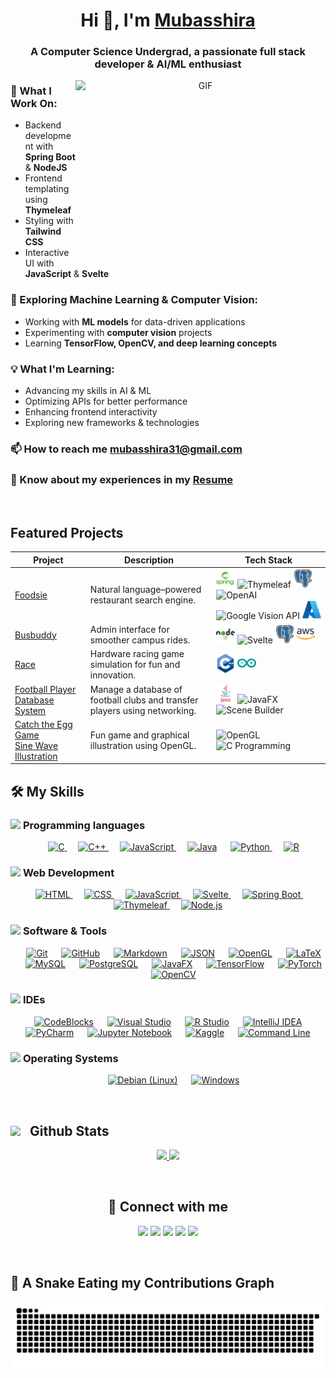 <h1 align="center">Hi 👋, I'm <a href="https://github.com/MubasshiraMusarrat" target="blank">
Mubasshira</a></h1>
<h3 align="center">A Computer Science Undergrad, a passionate full stack developer & AI/ML enthusiast</h3>

<a target="_blank" align="center">
  <img align="right" top="500" height="300" width="400" alt="GIF" src="https://media.giphy.com/media/SWoSkN6DxTszqIKEqv/giphy.gif">
</a>

### 🚀 What I Work On:
- Backend development with **Spring Boot** & **NodeJS**
- Frontend templating using **Thymeleaf**
- Styling with **Tailwind CSS**
- Interactive UI with **JavaScript** & **Svelte**

### 🤖 Exploring Machine Learning & Computer Vision:
- Working with **ML models** for data-driven applications  
- Experimenting with **computer vision** projects  
- Learning **TensorFlow, OpenCV, and deep learning concepts**

### 💡 What I'm Learning:
-  Advancing my skills in AI & ML
- Optimizing APIs for better performance  
- Enhancing frontend interactivity
- Exploring new frameworks & technologies
  
### 📫 How to reach me **mubasshira31@gmail.com**

### 📄 Know about my experiences in my [Resume](https://github.com/user-attachments/files/19215070/Mubasshira_Musarrat_CV.pdf)
<br/>

## Featured Projects

| **Project** | **Description** | **Tech Stack** |
| ----------- | --------------- | -------------- |
| [Foodsie](https://youtu.be/G46kLlevq7s?si=kORvGAcu2on4ngsY) | Natural language–powered restaurant search engine. | <img src="https://raw.githubusercontent.com/devicons/devicon/master/icons/spring/spring-original-wordmark.svg" width="30" alt="Spring Boot"/> <img src="https://svgicons.com/api/ogimage/?id=112084&n=thymeleaf-icon" width="30" alt="Thymeleaf"/> <img src="https://raw.githubusercontent.com/devicons/devicon/master/icons/postgresql/postgresql-original.svg" width="30" alt="PostgreSQL"/> <img src="https://www.svgrepo.com/show/306500/openai.svg" width="30" alt="OpenAI"/> <img src="https://community.appinventor.mit.edu/uploads/default/2ad031bc25a55c4d3f55ff5ead8b2de63cdf28bf" width="30" alt="Google Vision API"/> <img src="https://raw.githubusercontent.com/devicons/devicon/master/icons/azure/azure-original.svg" width="30" alt="Azure"/> |
| [Busbuddy](https://github.com/MubasshiraMusarrat/CSE-408-BusBuddy_Admin_End) | Admin interface for smoother campus rides. | <img src="https://raw.githubusercontent.com/devicons/devicon/master/icons/nodejs/nodejs-original-wordmark.svg" width="30" alt="Node.js"/> <img src="https://upload.wikimedia.org/wikipedia/commons/1/1b/Svelte_Logo.svg" width="30" alt="Svelte"/> <img src="https://raw.githubusercontent.com/devicons/devicon/master/icons/postgresql/postgresql-original.svg" width="30" alt="PostgreSQL"/> <img src="https://raw.githubusercontent.com/devicons/devicon/master/icons/amazonwebservices/amazonwebservices-original-wordmark.svg" width="30" alt="AWS"/> |
| [Race](https://github.com/MubasshiraMusarrat/CSE-316-Microprocessors_Microcontrollers_and_Embedded_Systems_Sessional) | Hardware racing game simulation for fun and innovation. | <img src="https://raw.githubusercontent.com/devicons/devicon/master/icons/cplusplus/cplusplus-original.svg" width="30" alt="C++"/> <img src="https://raw.githubusercontent.com/devicons/devicon/master/icons/arduino/arduino-original.svg" width="30" alt="Arduino"/> |
| [Football Player Database System](https://github.com/MubasshiraMusarrat/CSE-108-Football_Player_Database_System) | Manage a database of football clubs and transfer players using networking. | <img src="https://raw.githubusercontent.com/devicons/devicon/master/icons/java/java-original-wordmark.svg" width="30" alt="Java"/> <img src="https://raw.githubusercontent.com/devicons/devicon/master/icons/javafx/javafx-original.svg" width="30" alt="JavaFX"/> <img src="https://raw.githubusercontent.com/devicons/devicon/master/icons/scene-builder/scene-builder-original.svg" width="30" alt="Scene Builder"/> |
| [Catch the Egg Game](https://github.com/MubasshiraMusarrat/CSE-102-Catch_The_Egg_Game-Igraphics_Project) <br> [Sine Wave Illustration](https://github.com/MubasshiraMusarrat/CSE-102-Igraphics_Project) | Fun game and graphical illustration using OpenGL. | <img src="https://upload.wikimedia.org/wikipedia/commons/2/23/OpenGL_Logo_2019.svg" width="30" alt="OpenGL"/> <img src="https://upload.wikimedia.org/wikipedia/commons/4/4b/C_Programming_Language.svg" width="30" alt="C Programming"/> |


## 🛠️ My Skills

### <picture> <img src = "https://github.com/7oSkaaa/7oSkaaa/blob/main/Images/Programming_Languages.gif?raw=true" width = 50px>  </picture> Programming languages

<p align="center"> 
  &emsp; 
  <a href="https://www.cprogramming.com/" target="_blank"> 
    <img alt="C" src="https://img.shields.io/badge/C%20-%232370ED.svg?style=plastic&logo=c&logoColor=white">
  </a> 
  &emsp;
  <a href="https://www.w3schools.com/cpp/" target="_blank"> 
    <img alt="C++" src="https://img.shields.io/badge/C++%20-%2300599C.svg?style=plastic&logo=c%2B%2B&logoColor=white">
  </a> 
  &emsp;
  <a href="https://developer.mozilla.org/en-US/docs/Web/JavaScript" target="_blank"> 
     <img alt="JavaScript" src="https://img.shields.io/badge/JavaScript%20-%23F7DF1E.svg?style=plastic&logo=javascript&logoColor=black">
   </a>
  &emsp;
  <a href="#"><img alt="Java" src="https://img.shields.io/badge/Java-ED8B00?style=plastic&logo=openjdk&logoColor=white"></a>
  &emsp;
   <a href="https://www.python.org" target="_blank">
    <img alt="Python" src="https://img.shields.io/badge/Python%20-%2314354C.svg?style=plastic&logo=python&logoColor=white">
  </a>
  &emsp;
  <a href="https://www.r-project.org/" target="_blank">
    <img alt="R" src="https://img.shields.io/badge/R-%23276DC3.svg?style=plastic&logo=r&logoColor=white">
  </a>
</p>

### <picture> <img src="https://github.com/7oSkaaa/7oSkaaa/blob/main/Images/Front_End.gif?raw=true" width="50px"> </picture> Web Development
<p align="center"> 
  &emsp; 
  <a href="https://www.w3.org/html/" target="_blank"> 
    <img alt="HTML" src="https://img.shields.io/badge/HTML5-%23E34F26.svg?style=plastic&logo=html5&logoColor=white">
  </a>   
  &emsp;
  <a href="https://www.w3schools.com/css/" target="_blank">
    <img alt="CSS" src="https://img.shields.io/badge/CSS-%231572B6.svg?style=plastic&logo=css3&logoColor=white">
  </a> 
  &emsp;
  <a href="https://developer.mozilla.org/en-US/docs/Web/JavaScript" target="_blank"> 
    <img alt="JavaScript" src="https://img.shields.io/badge/JavaScript-%23F7DF1E.svg?style=plastic&logo=javascript&logoColor=black">
  </a>
  &emsp;
  <a href="https://svelte.dev/" target="_blank">
    <img alt="Svelte" src="https://img.shields.io/badge/Svelte-%23FF3E00.svg?style=plastic&logo=svelte&logoColor=white">
  </a>
  &emsp;
  <a href="https://spring.io/projects/spring-boot" target="_blank">
    <img alt="Spring Boot" src="https://img.shields.io/badge/Spring%20Boot-%236DB33F.svg?style=plastic&logo=springboot&logoColor=white">
  </a>
  &emsp;
  <a href="https://www.thymeleaf.org/" target="_blank">
    <img alt="Thymeleaf" src="https://img.shields.io/badge/Thymeleaf-%23005F0F.svg?style=plastic&logo=thymeleaf&logoColor=white">
  </a>
  &emsp;
  <a href="https://nodejs.org/" target="_blank">
    <img alt="Node.js" src="https://img.shields.io/badge/Node.js-%23339933.svg?style=plastic&logo=node.js&logoColor=white">
  </a>
</p>

 ### <picture> <img src = "https://github.com/7oSkaaa/7oSkaaa/blob/main/Images/Software_Tools.gif?raw=true" width = 50px>  </picture> Software & Tools
 
<p align="center">
  &emsp;
    <a href="#"><img alt="Git" src="https://img.shields.io/badge/Git-%23F05033.svg?style=plastic&logo=git&logoColor=white"></a>
  &emsp;
    <a href="#"><img alt="GitHub" src="https://img.shields.io/badge/GitHub-%23181717.svg?style=plastic&logo=github&logoColor=white"></a>
  &emsp;
    <a href="#"><img alt="Markdown" src="https://img.shields.io/badge/Markdown-000000?style=plastic&logo=markdown&logoColor=white"></a>
  &emsp;
    <a href="#"><img alt="JSON" src="https://img.shields.io/badge/JSON-%23000000.svg?style=plastic&logo=json&logoColor=white"></a>
  &emsp;
    <a href="#"><img alt="OpenGL" src="https://img.shields.io/badge/OpenGL-%235586A4.svg?style=plastic&logo=opengl&logoColor=white"></a>
  &emsp;
    <a href="#"><img alt="LaTeX" src="https://img.shields.io/badge/LaTeX-%23008080.svg?&style=plastic&logo=latex&logoColor=white" /></a>
  &emsp;
    <a href="#"><img alt="MySQL" src="https://img.shields.io/badge/MySQL-%234479A1.svg?&style=plastic&logo=mysql&logoColor=white"/></a>
  &emsp;
    <a href="#"><img alt="PostgreSQL" src="https://img.shields.io/badge/PostgreSQL-%234169E1.svg?&style=plastic&logo=postgresql&logoColor=white"/></a>
  &emsp;
    <a href="#"><img alt="JavaFX" src="https://img.shields.io/badge/JavaFX-3874BA?style=plastic&logo=openjfx&logoColor=white"></a>
  &emsp;
    <a href="#"><img alt="TensorFlow" src="https://img.shields.io/badge/TensorFlow-%23FF6F00.svg?style=plastic&logo=tensorflow&logoColor=white"/></a>
  &emsp;
    <a href="#"><img alt="PyTorch" src="https://img.shields.io/badge/PyTorch-%23EE4C2C.svg?style=plastic&logo=pytorch&logoColor=white"/></a>
  &emsp;
    <a href="#"><img alt="OpenCV" src="https://img.shields.io/badge/OpenCV-%235C3EE8.svg?style=plastic&logo=opencv&logoColor=white"/></a>
</p>


 ### <picture> <img src = "https://github.com/7oSkaaa/7oSkaaa/blob/main/Images/IDEs.gif?raw=true" width = 50px>  </picture> IDEs
 
<p align="center">
  &emsp;
    <a href="#"><img alt="CodeBlocks" src="https://img.shields.io/badge/Code::Blocks-%23007ACC.svg?style=plastic&logo=codeblocks&logoColor=white"></a>
  &emsp;
    <a href="#"><img alt="Visual Studio" src="https://img.shields.io/badge/Visual%20Studio%20Code-007ACC?style=plastic&logo=visual-studio-code&logoColor=white"></a>
  &emsp;
   <a href="#"><img alt="R Studio" src="https://img.shields.io/badge/RStudio-75AADB?style=plastic&logo=rstudio&logoColor=white"></a>
  &emsp;
    <a href="#"><img alt="IntelliJ IDEA" src="https://img.shields.io/badge/IntelliJ%20IDEA-%23000000.svg?style=plastic&logo=intellij-idea&logoColor=white"></a>
  &emsp;
    <a href="#"><img alt="PyCharm" src="https://img.shields.io/badge/PyCharm-%23000000.svg?style=plastic&logo=pycharm&logoColor=white"></a>
  &emsp;
    <a href="#"><img alt="Jupyter Notebook" src="https://img.shields.io/badge/Jupyter%20Notebook-%23F37626.svg?style=plastic&logo=jupyter&logoColor=white"></a>
  &emsp;
    <a href="#"><img alt="Kaggle" src="https://img.shields.io/badge/Kaggle-%23009BDE.svg?style=plastic&logo=kaggle&logoColor=white"></a>
  &emsp;
    <a href="#"><img alt="Command Line" src="https://img.shields.io/badge/Command%20Line-%23000000.svg?style=plastic&logo=gnu-bash&logoColor=white"></a>
</p>


 ### <picture> <img src = "https://github.com/7oSkaaa/7oSkaaa/blob/main/Images/OS.gif?raw=true" width = 50px>  </picture> Operating Systems
 
<p align="center">
  &emsp;
    <a href="#"><img alt="Debian (Linux)" src="https://img.shields.io/badge/Debian-A81D33?style=plastic&logo=debian&logoColor=white"></a>
  &emsp;
    <a href="#"><img alt="Windows" src="https://img.shields.io/badge/Windows-0078D6?style=plastic&logo=windows&logoColor=white"></a>
</p>

<br> 

## <picture > <img src = "https://github.com/7oSkaaa/7oSkaaa/blob/main/Images/Statistics.gif?raw=true" width = 50px style="margin-right: 10px;"> </picture> Github Stats

<p align="center">
  <a href="https://github.com/MubasshiraMusarrat">
    <img height="180em" src="https://github-readme-stats.vercel.app/api?username=MubasshiraMusarrat&show_icons=true&theme=algolia&include_all_commits=true&count_private=true"/>
    <img height="180em" src="https://github-readme-stats.vercel.app/api/top-langs/?username=MubasshiraMusarrat&layout=compact&langs_count=8&theme=algolia"/>
  </a>
</p>

<br>

<h2 align="center" >🤝 Connect with me </h2>

<p align="center">
  <a href="mailto:mubasshira31@gmail.com"><img src="https://img.shields.io/badge/-mubasshira31@gmail.com-D14836?style=flat&logo=Gmail&logoColor=white"/></a>
  <a href="https://www.linkedin.com/in/mubasshira-musarrat-433552219"><img src="https://img.shields.io/badge/-Mubasshira%20Musarrat-0077B5?style=flat&logo=Linkedin&logoColor=white"/></a>
  <a href="https://www.instagram.com/mubasshira_musarrat/"><img src="https://img.shields.io/badge/-@mubasshira_musarrat-E4405F?style=flat&logo=Instagram&logoColor=white"/></a>
  <a href="https://www.facebook.com/profile.php?id=100010388685381"><img src="https://img.shields.io/badge/-@MubasshiraMusarrat-1877F2?style=flat&logo=Facebook&logoColor=white"/></a>
  <a href="https://www.youtube.com/@mubasshiramusarrat2956"><img src="https://img.shields.io/badge/-@MubasshiraMusarrat2956-FF0000?style=flat&logo=YouTube&logoColor=white"/></a>
</p>

<br>

## 🐍 A Snake Eating my Contributions Graph
	
<p align = "center">
	<img src = "https://github.com/7oSkaaa/7oSkaaa/blob/output/github-contribution-grid-snake.svg?" alt = "Snake Game"/>
</p>
